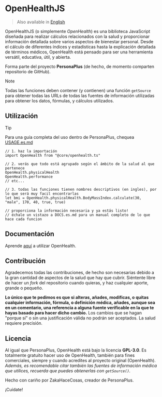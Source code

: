 # OpenHealthJS

> Also available in [English](README.md)

OpenHealthJS (o simplemente _OpenHealth_) es una biblioteca JavaScript diseñada para realizar cálculos relacionados con la salud y proporcionar información detallada sobre varios aspectos de bienestar personal. Desde el cálculo de diferentes índices y estadísticas hasta la explicación detallada de términos médicos, OpenHealth está pensado para ser una herramienta versátil, educativa, útil, y abierta.

Forma parte del proyecto **PersonaPlus** (de hecho, de momento comparten repositorio de GitHub).

> [!NOTE]
> Todas las funciones deben contener (y contienen) una función `getSource` para obtener todas las URLs de todas las fuentes de información utilizadas para obtener los datos, fórmulas, y cálculos utilizados.

## Utilización

> [!TIP]
> Para una guía completa del uso dentro de PersonaPlus, chequea [USAGE.es.md](USAGE.es.md)

```tsx
// 1. haz la importación
import OpenHealth from "@core/openhealth.ts"

// 2. verás que todo está agrupado según el ámbito de la salud al que pertenece
OpenHealth.physicalHealth
OpenHealth.performance
// etc...

// 3. todas las funciones tienen nombres descriptivos (en ingles), por lo que será muy facil encontrarlas
let bmi = OpenHealth.physicalHealth.BodyMassIndex.calculate(30, "male", 170, 40, true, true)

// proporciona la información necesaria y ya estás listo!
// échale un vistazo a DOCS.es.md para un manual completo de lo que hace cada funcion
```

## Documentación

Aprende [aquí](DOCS.es.md) a utilizar OpenHealth.

## Contribución

Agradecemos todas las contribuciones, de hecho son necesarias debido a la gran cantidad de aspectos de la salud que hay que cubrir. Siéntente libre de hacer un _fork_ del repositorio cuando quieras, y haz cualquier aporte, grande o pequeño.

**Lo único que te pedimos es que si alteras, añades, modificas, o quitas cualquier información, fórmula, o definición médica, añades, aunque sea en un comentario, una referencia a alguna fuente verificable en la que te hayas basado para hacer dicho cambio.** Los cambios que se hagan "porque sí" o sin una justificación válida no podrán ser aceptados. La salud requiere precisión.

## Licencia

Al igual que PersonaPlus, OpenHealth está bajo la licencia **GPL-3.0**.
Es totalmente gratuito hacer uso de OpenHealth, también para fines comerciales, siempre y cuando acredites al proyecto original (OpenHealth). _Además, es recomendable citar también las fuentes de información médica que utilices, recuerda que puedes obtenerlas con `getSource()`._

Hecho con cariño por ZakaHaceCosas, creador de PersonaPlus.

¡Cuídate!
